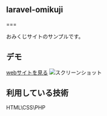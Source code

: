 ## laravel-omikuji

===

おみくじサイトのサンプルです。

## デモ

[webサイトを見る](https://yasuko-laravel-omikuji.herokuapp.com/)
![スクリーンショット](https://user-images.githubusercontent.com/84828867/146886747-be9c9d57-7646-4dd3-a71b-215722a2b3de.png)

## 利用している技術
HTML\CSS\PHP
